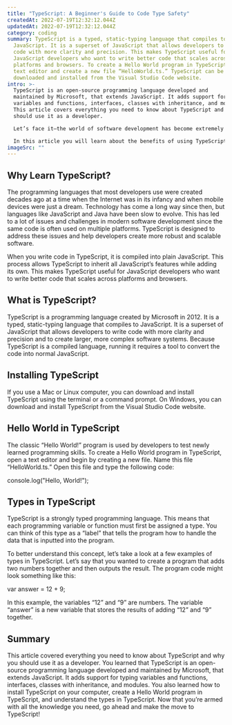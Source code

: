 ```yaml
---
title: "TypeScript: A Beginner's Guide to Code Type Safety"
createdAt: 2022-07-19T12:32:12.044Z
updatedAt: 2022-07-19T12:32:12.044Z
category: coding
summary: TypeScript is a typed, static-typing language that compiles to
  JavaScript. It is a superset of JavaScript that allows developers to write
  code with more clarity and precision. This makes TypeScript useful for
  JavaScript developers who want to write better code that scales across
  platforms and browsers. To create a Hello World program in TypeScript, open a
  text editor and create a new file “HelloWorld.ts.” TypeScript can be
  downloaded and installed from the Visual Studio Code website.
intro: >-
  TypeScript is an open-source programming language developed and
  maintained by Microsoft, that extends JavaScript. It adds support for typing
  variables and functions, interfaces, classes with inheritance, and modules.
  This article covers everything you need to know about TypeScript and why you
  should use it as a developer. 

  Let’s face it—the world of software development has become extremely complex in recent years. Each new programming language has its own unique set of rules and methods for creating code that ultimately ends up becoming a finished product that users can download from an app store or other website.

  In this article you will learn about the benefits of using TypeScript as a developer, how to install TypeScript on your computer, what IDE is best for using it with popular editors like Visual Studio Code or Atom Text Editor, how to get started coding in TypeScript by downloading boilerplate projects with sample code, and much more!
imageSrc: ""
---
```


## Why Learn TypeScript?

The programming languages that most developers use were created decades ago at a time when the Internet was in its infancy and when mobile devices were just a dream. Technology has come a long way since then, but languages like JavaScript and Java have been slow to evolve.
This has led to a lot of issues and challenges in modern software development since the same code is often used on multiple platforms. TypeScript is designed to address these issues and help developers create more robust and scalable software.

When you write code in TypeScript, it is compiled into plain JavaScript. This process allows TypeScript to inherit all JavaScript’s features while adding its own. This makes TypeScript useful for JavaScript developers who want to write better code that scales across platforms and browsers.

## What is TypeScript?

TypeScript is a programming language created by Microsoft in 2012. It is a typed, static-typing language that compiles to JavaScript. It is a superset of JavaScript that allows developers to write code with more clarity and precision and to create larger, more complex software systems. Because TypeScript is a compiled language, running it requires a tool to convert the code into normal JavaScript.

## Installing TypeScript

If you use a Mac or Linux computer, you can download and install TypeScript using the terminal or a command prompt. On Windows, you can download and install TypeScript from the Visual Studio Code website.

## Hello World in TypeScript

The classic “Hello World!” program is used by developers to test newly learned programming skills. To create a Hello World program in TypeScript, open a text editor and begin by creating a new file. Name this file “HelloWorld.ts.” Open this file and type the following code:

console.log("Hello, World!");

## Types in TypeScript

TypeScript is a strongly typed programming language. This means that each programming variable or function must first be assigned a type. You can think of this type as a “label” that tells the program how to handle the data that is inputted into the program.

To better understand this concept, let’s take a look at a few examples of types in TypeScript. Let’s say that you wanted to create a program that adds two numbers together and then outputs the result. The program code might look something like this:

var answer = 12 + 9;

In this example, the variables “12” and “9” are numbers. The variable “answer” is a new variable that stores the results of adding “12” and “9” together.

## Summary

This article covered everything you need to know about TypeScript and why you should use it as a developer. You learned that TypeScript is an open-source programming language developed and maintained by Microsoft, that extends JavaScript. It adds support for typing variables and functions, interfaces, classes with inheritance, and modules. You also learned how to install TypeScript on your computer, create a Hello World program in TypeScript, and understand the types in TypeScript. Now that you’re armed with all the knowledge you need, go ahead and make the move to TypeScript!
